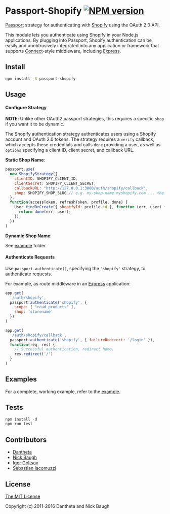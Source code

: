 # Passport-Shopify [![NPM version](https://badge.fury.io/js/passport-shopify.png)](http://badge.fury.io/js/passport-shopify)

[Passport](http://passportjs.org/) strategy for authenticating with
[Shopify](https://shopify.com/) using the OAuth 2.0 API.

This module lets you authenticate using Shopify in your Node.js applications.
By plugging into Passport, Shopify authentication can be easily and
unobtrusively integrated into any application or framework that supports
[Connect](http://www.senchalabs.org/connect/)-style middleware, including
[Express](http://expressjs.com/).

## Install

```bash
npm install -S passport-shopify
```

## Usage

#### Configure Strategy

**NOTE**: Unlike other OAuth2 passport strategies, this requires a specific `shop` if you want it to be dynamic.

The Shopify authentication strategy authenticates users using a Shopify account
and OAuth 2.0 tokens.  The strategy requires a `verify` callback, which accepts
these credentials and calls `done` providing a user, as well as `options`
specifying a client ID, client secret, and callback URL.

**Static Shop Name**:

```js
passport.use(
  new ShopifyStrategy({
    clientID: SHOPIFY_CLIENT_ID,
    clientSecret: SHOPIFY_CLIENT_SECRET,
    callbackURL: "http://127.0.0.1:3000/auth/shopify/callback",
    shop: SHOPIFY_SHOP_SLUG // e.g. my-shop-name.myshopify.com ... the `my-shop-name` part
  },
  function(accessToken, refreshToken, profile, done) {
    User.findOrCreate({ shopifyId: profile.id }, function (err, user) {
      return done(err, user);
    });
  })
)
```

**Dynamic Shop Name**:

See [example](https://github.com/danteata/passport-shopify/tree/master/example/dynamic/) folder.


#### Authenticate Requests

Use `passport.authenticate()`, specifying the `'shopify'` strategy, to
authenticate requests.

For example, as route middleware in an [Express](http://expressjs.com/)
application:

```js
app.get(
  '/auth/shopify',
  passport.authenticate('shopify', {
    scope: [ 'read_products' ],
    shop: 'storename'
  })
)

app.get(
  '/auth/shopify/callback',
  passport.authenticate('shopify', { failureRedirect: '/login' }),
  function(req, res) {
    // Successful authentication, redirect home.
    res.redirect('/')
  }
)
```

## Examples

For a complete, working example, refer to the [example](https://github.com/danteata/passport-shopify/tree/master/example/).

## Tests

```js
npm install -d
npm run test
```

## Contributors

* [Dantheta](http://github.com/danteata)
* [Nick Baugh](https://github.com/niftylettuce)
* [Igor Goltsov](https://github.com/riversy)
* [Sebastian Iacomuzzi](https://github.com/siacomuzzi)

## License

[The MIT License](http://opensource.org/licenses/MIT)

Copyright (c) 2011-2016 Dantheta and Nick Baugh
